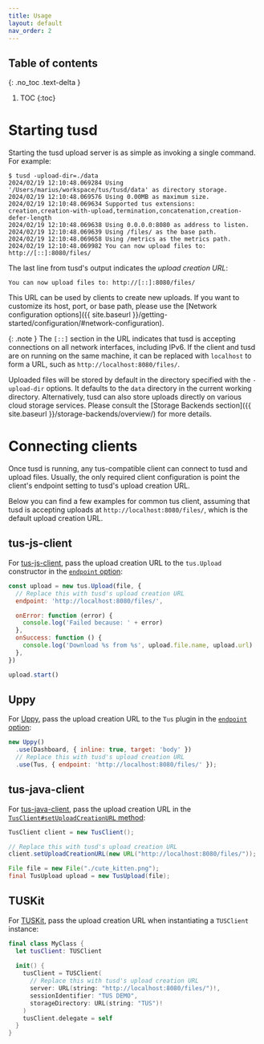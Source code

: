 ```yaml
---
title: Usage
layout: default
nav_order: 2
---
```


## Table of contents
{: .no_toc .text-delta }

1. TOC
{:toc}

# Starting tusd

Starting the tusd upload server is as simple as invoking a single command. For example:

```
$ tusd -upload-dir=./data
2024/02/19 12:10:48.069284 Using '/Users/marius/workspace/tus/tusd/data' as directory storage.
2024/02/19 12:10:48.069576 Using 0.00MB as maximum size.
2024/02/19 12:10:48.069634 Supported tus extensions: creation,creation-with-upload,termination,concatenation,creation-defer-length
2024/02/19 12:10:48.069638 Using 0.0.0.0:8080 as address to listen.
2024/02/19 12:10:48.069639 Using /files/ as the base path.
2024/02/19 12:10:48.069658 Using /metrics as the metrics path.
2024/02/19 12:10:48.069982 You can now upload files to: http://[::]:8080/files/
```

The last line from tusd's output indicates the *upload creation URL*:

```
You can now upload files to: http://[::]:8080/files/
```

This URL can be used by clients to create new uploads. If you want to customize its host, port, or base path, please use the [Network configuration options]({{ site.baseurl }}/getting-started/configuration/#network-configuration).

{: .note }
The `[::]` section in the URL indicates that tusd is accepting connections on all network interfaces, including IPv6. If the client and tusd are on running on the same machine, it can be replaced with `localhost` to form a URL, such as `http://localhost:8080/files/`.

Uploaded files will be stored by default in the directory specified with the `-upload-dir` options. It defaults to the `data` directory in the current working directory. Alternatively, tusd can also store uploads directly on various cloud storage services. Please consult the [Storage Backends section]({{ site.baseurl }}/storage-backends/overview/) for more details.

# Connecting clients

Once tusd is running, any tus-compatible client can connect to tusd and upload files. Usually, the only required client configuration is point the client's endpoint setting to tusd's upload creation URL.

Below you can find a few examples for common tus client, assuming that tusd is accepting uploads at `http://localhost:8080/files/`, which is the default upload creation URL.

## tus-js-client

For [tus-js-client](https://github.com/tus/tus-js-client), pass the upload creation URL to the `tus.Upload` constructor in the [`endpoint` option](https://github.com/tus/tus-js-client/blob/main/docs/api.md#endpoint):

```js
const upload = new tus.Upload(file, {
  // Replace this with tusd's upload creation URL
  endpoint: 'http://localhost:8080/files/',

  onError: function (error) {
    console.log('Failed because: ' + error)
  },
  onSuccess: function () {
    console.log('Download %s from %s', upload.file.name, upload.url)
  },
})

upload.start()
```

## Uppy


For [Uppy](https://uppy.io), pass the upload creation URL to the `Tus` plugin in the [`endpoint` option](https://uppy.io/docs/tus/#endpoint):

```js
new Uppy()
  .use(Dashboard, { inline: true, target: 'body' })
  // Replace this with tusd's upload creation URL
  .use(Tus, { endpoint: 'http://localhost:8080/files/' });
```

## tus-java-client

For [tus-java-client](https://github.com/tus/tus-java-client), pass the upload creation URL in the [`TusClient#setUploadCreationURL` method](https://javadoc.io/doc/io.tus.java.client/tus-java-client/latest/io/tus/java/client/TusClient.html):

```java
TusClient client = new TusClient();

// Replace this with tusd's upload creation URL
client.setUploadCreationURL(new URL("http://localhost:8080/files/"));

File file = new File("./cute_kitten.png");
final TusUpload upload = new TusUpload(file);
```

## TUSKit

For [TUSKit](https://github.com/tus/TUSKit), pass the upload creation URL when instantiating a `TUSClient` instance:

```swift
final class MyClass {
  let tusClient: TUSClient
  
  init() {
    tusClient = TUSClient(
      // Replace this with tusd's upload creation URL
      server: URL(string: "http://localhost:8080/files/")!,
      sessionIdentifier: "TUS DEMO",
      storageDirectory: URL(string: "TUS")!
    )
    tusClient.delegate = self
  }
}
```
